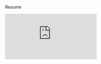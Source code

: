 Resume

<embed src="https://github.com/jacob2512/jacob2512.github.io/blob/master/Resume_JacobThomas.pdf" type="application/pdf" />
